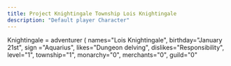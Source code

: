 ```yaml
---
title: Project Knightingale Township Lois Knightingale
description: "Default player Character"
---
```


Knightingale = adventurer (
names="Lois Knightingale",
birthday="January 21st",
sign ="Aquarius",
likes="Dungeon delving",
dislikes="Responsibility",
level="1",
township="1",
monarchy="0",
merchants="0",
guild="0"

